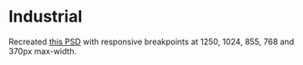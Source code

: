 # Industrial
 
Recreated [this PSD](https://html.design/download/industrial-factory-industrial-psd-template/) with responsive breakpoints at 1250, 1024, 855, 768 and 370px max-width.
